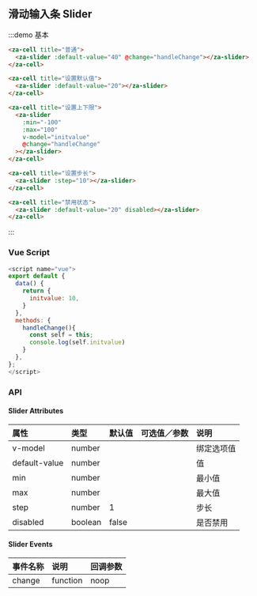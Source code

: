 ## 滑动输入条 Slider

:::demo 基本

```html
<za-cell title="普通">
  <za-slider :default-value="40" @change="handleChange"></za-slider>
</za-cell>

<za-cell title="设置默认值">
  <za-slider :default-value="20"></za-slider>
</za-cell>

<za-cell title="设置上下限">
  <za-slider
    :min="-100"
    :max="100"
    v-model="initvalue"
    @change="handleChange"
  ></za-slider>
</za-cell>

<za-cell title="设置步长">
  <za-slider :step="10"></za-slider>
</za-cell>

<za-cell title="禁用状态">
  <za-slider :default-value="20" disabled></za-slider>
</za-cell>
```

:::

### Vue Script

```javascript
<script name="vue">
export default {
  data() {
    return {
      initvalue: 10,
    }
  },
  methods: {
    handleChange(){
      const self = this;
      console.log(self.initvalue)
    }
  },
};
</script>
```

### API

#### Slider Attributes

| 属性          | 类型    | 默认值 | 可选值／参数 | 说明       |
| :------------ | :------ | :----- | :----------- | :--------- |
| v-model       | number  |        |              | 绑定选项值 |
| default-value | number  |        |              | 值         |
| min           | number  |        |              | 最小值     |
| max           | number  |        |              | 最大值     |
| step          | number  | 1      |              | 步长       |
| disabled      | boolean | false  |              | 是否禁用   |

#### Slider Events

| 事件名称 | 说明     | 回调参数 |
| :------- | :------- | :------- |
| change   | function | noop     | \(event:\$even, value: number\) | 值变化时触发的回调函数 |
